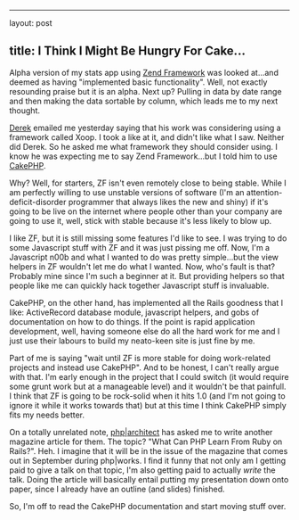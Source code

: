 <hr />

<p>layout: post</p>

<h2>title: I Think I Might Be Hungry For Cake...</h2>

<p>Alpha version of my stats app using <a href=http://framework.zend.com>Zend Framework</a> was looked at...and deemed as having "implemented basic functionality".  Well, not exactly resounding praise but it is an alpha.  Next up?  Pulling in data by date range and then making the data sortable by column, which leads me to my next thought.</p>

<p><a href=http://derekmartin.ca>Derek</a> emailed me yesterday saying that his work was considering using a framework called Xoop.  I took a like at it, and didn't like what I saw.  Neither did Derek.  So he asked me what framework they should consider using.  I know he was expecting me to say Zend Framework...but I told him to use <a href=http://cakephp.org>CakePHP</a>.</p>

<p>Why?  Well, for starters, ZF isn't even remotely close to being stable.  While I am perfectly willing to use unstable versions of software (I'm an attention-deficit-disorder programmer that always likes the new and shiny) if it's going to be live on the internet where people other than your company are going to use it, well, stick with stable because it's less likely to blow up.</p>

<p>I like ZF, but it is still missing some features I'd like to see.  I was trying to do some Javascript stuff with ZF and it was just pissing me off.  Now, I'm a Javascript n00b and what I wanted to do was pretty simple...but the view helpers in ZF wouldn't let me do what I wanted.  Now, who's fault is that?  Probably mine since I'm such a beginner at it.  But providing helpers so that people like me can quickly hack together Javascript stuff is invaluable.</p>

<p>CakePHP, on the other hand, has implemented all the Rails goodness that I like:  ActiveRecord database module, javascript helpers, and gobs of documentation on how to do things.  If the point is rapid application development, well, having someone else do all the hard work for me and I just use their labours to build my neato-keen site is just fine by me.</p>

<p>Part of me is saying "wait until ZF is more stable for doing work-related projects and instead use CakePHP".  And to be honest, I can't really argue with that.  I'm early enough in the project that I could switch (it would require some grunt work but at a manageable level) and it wouldn't be that painfull.  I think that ZF is going to be rock-solid when it hits 1.0 (and I'm not going to ignore it while it works towards that) but at this time I think CakePHP simply fits my needs better.</p>

<p>On a totally unrelated note, <a href=http://www.phparch.com>php|architect</a> has asked me to write another magazine article for them.  The topic?  "What Can PHP Learn From Ruby on Rails?".  Heh.  I imagine that it will be in the issue of the magazine that comes out in September during php|works.  I find it funny that not only am I getting paid to give a talk on that topic, I'm also getting paid to actually <em>write</em> the talk.  Doing the article will basically entail putting my presentation down onto paper, since I already have an outline (and slides) finished.</p>

<p>So, I'm off to read the CakePHP documentation and start moving stuff over.</p>

